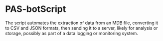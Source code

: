 # PAS-botScript
The script automates the extraction of data from an MDB file, converting it to CSV and JSON formats, then sending it to a server, likely for analysis or storage, possibly as part of a data logging or monitoring system.
